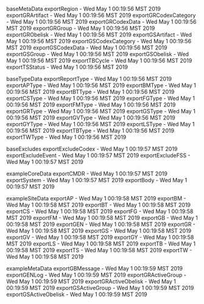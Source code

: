 

baseMetaData
exportRegion - Wed May  1 00:19:56 MST 2019
exportGRArtifact - Wed May  1 00:19:56 MST 2019
exportGRCodexCategory - Wed May  1 00:19:56 MST 2019
exportGRCodexData - Wed May  1 00:19:56 MST 2019
exportGRGroup - Wed May  1 00:19:56 MST 2019
exportGRObelisk - Wed May  1 00:19:56 MST 2019
exportGSArtifact - Wed May  1 00:19:56 MST 2019
exportGSCodexCategory - Wed May  1 00:19:56 MST 2019
exportGSCodexData - Wed May  1 00:19:56 MST 2019
exportGSGroup - Wed May  1 00:19:56 MST 2019
exportGSObelisk - Wed May  1 00:19:56 MST 2019
exportTBCycle - Wed May  1 00:19:56 MST 2019
exportTSStatus - Wed May  1 00:19:56 MST 2019

baseTypeData
exportReportType - Wed May  1 00:19:56 MST 2019
exportAPType - Wed May  1 00:19:56 MST 2019
exportBMType - Wed May  1 00:19:56 MST 2019
exportBTType - Wed May  1 00:19:56 MST 2019
exportCSType - Wed May  1 00:19:56 MST 2019
exportFGType - Wed May  1 00:19:56 MST 2019
exportFMType - Wed May  1 00:19:56 MST 2019
exportGRType - Wed May  1 00:19:56 MST 2019
exportGSType - Wed May  1 00:19:56 MST 2019
exportGVType - Wed May  1 00:19:56 MST 2019
exportGYType - Wed May  1 00:19:56 MST 2019
exportLSType - Wed May  1 00:19:56 MST 2019
exportTBType - Wed May  1 00:19:56 MST 2019
exportTWType - Wed May  1 00:19:56 MST 2019

baseExcludes
exportExcludeCodex - Wed May  1 00:19:57 MST 2019
exportExcludeEvent - Wed May  1 00:19:57 MST 2019
exportExcludeFSS - Wed May  1 00:19:57 MST 2019

exampleCoreData
exportCMDR - Wed May  1 00:19:57 MST 2019
exportSystem - Wed May  1 00:19:57 MST 2019
exportBody - Wed May  1 00:19:57 MST 2019

exampleSiteData
exportAP - Wed May  1 00:19:58 MST 2019
exportBM - Wed May  1 00:19:58 MST 2019
exportBT - Wed May  1 00:19:58 MST 2019
exportCS - Wed May  1 00:19:58 MST 2019
exportFG - Wed May  1 00:19:58 MST 2019
exportFM - Wed May  1 00:19:58 MST 2019
exportGB - Wed May  1 00:19:58 MST 2019
exportGEN - Wed May  1 00:19:58 MST 2019
exportGR - Wed May  1 00:19:58 MST 2019
exportGS - Wed May  1 00:19:58 MST 2019
exportGV - Wed May  1 00:19:58 MST 2019
exportGY - Wed May  1 00:19:58 MST 2019
exportLS - Wed May  1 00:19:58 MST 2019
exportTB - Wed May  1 00:19:58 MST 2019
exportTS - Wed May  1 00:19:58 MST 2019
exportTW - Wed May  1 00:19:58 MST 2019

exampleMetaData
exportGBMessage - Wed May  1 00:19:59 MST 2019
exportGENLog - Wed May  1 00:19:59 MST 2019
exportGRActiveGroup - Wed May  1 00:19:59 MST 2019
exportGRActiveObelisk - Wed May  1 00:19:59 MST 2019
exportGSActiveGroup - Wed May  1 00:19:59 MST 2019
exportGSActiveObelisk - Wed May  1 00:19:59 MST 2019

